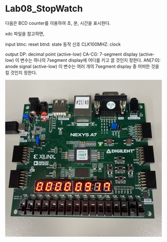 # Lab08_StopWatch
다음은 BCD counter를 이용하여 초, 분, 시간을 표시한다.

xdc 파일을 참고하면,

input
btnc: reset
btnd: state 동작 신호
CLK100MHZ: clock

output
DP: decimal point (active-low)
CA-CG: 7-segment display (active-low)
    이 변수는 하나의 7segment display에 어디를 키고 끌 것인지 정한다.
AN[7:0]: anode signal (active-low)
    이 변수는 여러 개의 7segment display 중 어떠한 것을 킬 것인지 정한다.


<img src="./Lab08_StopWatch.jpg">